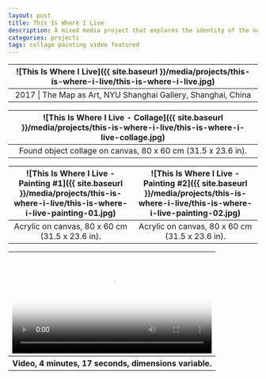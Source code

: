 ```yaml
---
layout: post
title: This Is Where I Live
description: A mixed media project that explores the identity of the neighborhood I live in.
categories: projects
tags: collage painting video featured
---
```


![This Is Where I Live]({{ site.baseurl }}/media/projects/this-is-where-i-live/this-is-where-i-live.jpg) |
:----------: |
2017 \| The Map as Art, NYU Shanghai Gallery, Shanghai, China |

![This Is Where I Live - Collage]({{ site.baseurl }}/media/projects/this-is-where-i-live/this-is-where-i-live-collage.jpg) |
:----------: |
Found object collage on canvas, 80 x 60 cm (31.5 x 23.6 in). |

![This Is Where I Live - Painting #1]({{ site.baseurl }}/media/projects/this-is-where-i-live/this-is-where-i-live-painting-01.jpg) | ![This Is Where I Live - Painting #2]({{ site.baseurl }}/media/projects/this-is-where-i-live/this-is-where-i-live-painting-02.jpg)
:----------: | :----------:
Acrylic on canvas, 80 x 60 cm (31.5 x 23.6 in). | Acrylic on canvas, 80 x 60 cm (31.5 x 23.6 in).

<table style="width: 100%;">
  <thead><tr><th>
    <video controls width="100%" preload="auto" poster="{{ site.baseurl }}/media/projects/this-is-where-i-live/this-is-where-i-live-video.jpg">
      <source src="{{ site.baseurl }}/media/projects/this-is-where-i-live/this-is-where-i-live-video.mp4" type='video/mp4'>
    </video>
  </th></tr></thead>
  <tbody><tr style="text-align: center;"><th>
    Video, 4 minutes, 17 seconds, dimensions variable.
  </th></tr></tbody>
</table>
